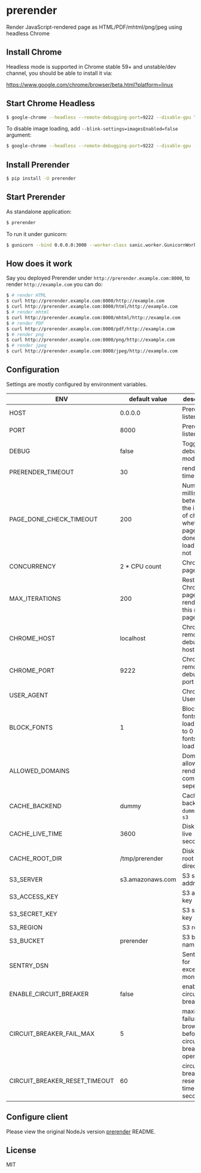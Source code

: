 # prerender

Render JavaScript-rendered page as HTML/PDF/mhtml/png/jpeg using headless Chrome

## Install Chrome

Headless mode is supported in Chrome stable 59+ and unstable/dev channel, you should be able to install it via:

https://www.google.com/chrome/browser/beta.html?platform=linux

## Start Chrome Headless

```bash
$ google-chrome --headless --remote-debugging-port=9222 --disable-gpu "about:blank"
```

To disable image loading, add `--blink-settings=imagesEnabled=false` argument:

```bash
$ google-chrome --headless --remote-debugging-port=9222 --disable-gpu --blink-settings=imagesEnabled=false "about:blank"
```

## Install Prerender

```bash
$ pip install -U prerender
```

## Start Prerender

As standalone application:

```bash
$ prerender
```

To run it under gunicorn:

```bash
$ gunicorn --bind 0.0.0.0:3000 --worker-class sanic.worker.GunicornWorker prerender.app:app
```

## How does it work

Say you deployed Prerender under `http://prerender.example.com:8000`, to render `http://example.com` you can do:

```bash
$ # render HTML
$ curl http://prerender.example.com:8000/http://example.com
$ curl http://prerender.example.com:8000/html/http://example.com
$ # render mhtml
$ curl http://prerender.example.com:8000/mhtml/http://example.com
$ # render PDF
$ curl http://prerender.example.com:8000/pdf/http://example.com
$ # render png
$ curl http://prerender.example.com:8000/png/http://example.com
$ # render jpeg
$ curl http://prerender.example.com:8000/jpeg/http://example.com
```

## Configuration

Settings are mostly configured by environment variables.

| ENV                        | default value    | description                                                                                     |
|----------------------------|------------------|-------------------------------------------------------------------------------------------------|
| HOST                       | 0.0.0.0          | Prerender listen host                                                                           |
| PORT                       | 8000             | Prerender listen port                                                                           |
| DEBUG                      | false            | Toggle debug mode                                                                               |
| PRERENDER_TIMEOUT          | 30               | renderring timeout                                                                              |
| PAGE_DONE_CHECK_TIMEOUT    | 200              | Number of milliseconds between the interval of checking whether the page is done loading or not |
| CONCURRENCY                | 2 * CPU count    | Chrome pages count                                                                              |
| MAX_ITERATIONS             | 200              | Restart Chrome page after rendering this many pages                                             |
| CHROME_HOST                | localhost        | Chrome remote debugging host                                                                    |
| CHROME_PORT                | 9222             | Chrome remote debugging port                                                                    |
| USER_AGENT                 |                  | Chrome User Agent                                                                               |
| BLOCK_FONTS                | 1                | Block web fonts loading, set to 0 to allow fonts loading                                        |
| ALLOWED_DOMAINS            |                  | Domains allowed for renderring, comma seperated                                                 |
| CACHE_BACKEND              | dummy            | Cache backend, `dummy`, `disk`, `s3`                                                            |
| CACHE_LIVE_TIME            | 3600             | Disk cache live seconds                                                                         |
| CACHE_ROOT_DIR             | /tmp/prerender   | Disk cache root directory                                                                       |
| S3_SERVER                  | s3.amazonaws.com | S3 server address                                                                               |
| S3_ACCESS_KEY              |                  | S3 access key                                                                                   |
| S3_SECRET_KEY              |                  | S3 secret key                                                                                   |
| S3_REGION                  |                  | S3 region                                                                                       |
| S3_BUCKET                  | prerender        | S3 bucket name                                                                                  |
| SENTRY_DSN                 |                  | Sentry DSN, for exception monitoring                                                            |
| ENABLE_CIRCUIT_BREAKER     | false            | enable circuit breaker                                                                          |
| CIRCUIT_BREAKER_FAIL_MAX   | 5                | maximum failures per browser/bot before circuit breaker open                                    |
| CIRCUIT_BREAKER_RESET_TIMEOUT | 60            | circuit breaker reset timeout in seconds                                                        |

## Configure client

Please view the original NodeJs version [prerender](https://github.com/prerender/prerender#official-middleware) README.

## License

MIT
